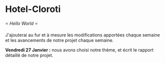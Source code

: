 # Hotel-Cloroti

:star: <i>Hello World</i> :star:

J'ajouterai au fur et à mesure les modifications apportées chaque semaine et les avancements de notre projet chaque semaine.

<b>Vendredi 27 Janvier :</b> nous avons choisi notre thème, et écrit le rapport détaillé de notre projet. 
